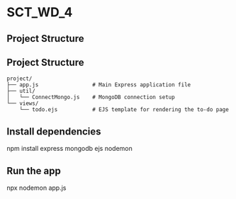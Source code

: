 # SCT_WD_4

## Project Structure


## Project Structure
```
project/
├── app.js                 # Main Express application file
├── util/
│   └── ConnectMongo.js    # MongoDB connection setup
└── views/
    └── todo.ejs           # EJS template for rendering the to-do page
```


## Install dependencies

npm install express mongodb ejs nodemon

## Run the app

npx nodemon app.js






